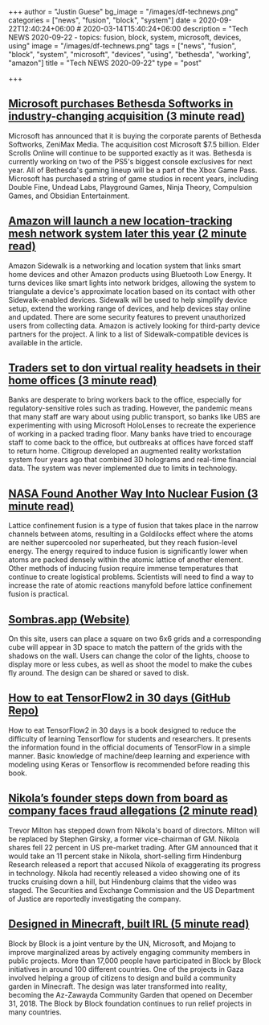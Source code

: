 +++
author = "Justin Guese"
bg_image = "/images/df-technews.png"
categories = ["news", "fusion", "block", "system"]
date = 2020-09-22T12:40:24+06:00 # 2020-03-14T15:40:24+06:00
description = "Tech NEWS 2020-09-22 - topics: fusion, block, system, microsoft, devices, using"
image = "/images/df-technews.png"
tags = ["news", "fusion", "block", "system", "microsoft", "devices", "using", "bethesda", "working", "amazon"]
title = "Tech NEWS 2020-09-22"
type = "post"

+++

## [Microsoft purchases Bethesda Softworks in industry-changing acquisition (3 minute read)](https://arstechnica.com/gaming/2020/09/microsoft-purchases-bethesda-softworks-in-industry-changing-acquisition//1/01000174b548d325-6c5be87c-9da7-4aba-abe0-79125473067c-000000/6OB7bixe8J5ZzfMW3IQ2apmhzEYm-Lw2PX4V-hRVkew=159)

Microsoft has announced that it is buying the corporate parents of Bethesda Softworks, ZeniMax Media. The acquisition cost Microsoft $7.5 billion. Elder Scrolls Online will continue to be supported exactly as it was. Bethesda is currently working on two of the PS5's biggest console exclusives for next year. All of Bethesda's gaming lineup will be a part of the Xbox Game Pass. Microsoft has purchased a string of game studios in recent years, including Double Fine, Undead Labs, Playground Games, Ninja Theory, Compulsion Games, and Obsidian Entertainment.

## [Amazon will launch a new location-tracking mesh network system later this year (2 minute read)](https://www.theverge.com/2020/9/21/21448926/amazon-sidewalk-ring-echo-tile-wifi-mesh-ble-location-tracking/1/01000174b548d325-6c5be87c-9da7-4aba-abe0-79125473067c-000000/UU_B6PnQM5lMZi142ecfq1o6nqsmSecFfZ2Td2SttrY=159)

Amazon Sidewalk is a networking and location system that links smart home devices and other Amazon products using Bluetooth Low Energy. It turns devices like smart lights into network bridges, allowing the system to triangulate a device's approximate location based on its contact with other Sidewalk-enabled devices. Sidewalk will be used to help simplify device setup, extend the working range of devices, and help devices stay online and updated. There are some security features to prevent unauthorized users from collecting data. Amazon is actively looking for third-party device partners for the project. A link to a list of Sidewalk-compatible devices is available in the article.

## [Traders set to don virtual reality headsets in their home offices (3 minute read)](https://arstechnica.com/information-technology/2020/09/traders-set-to-don-virtual-reality-headsets-in-their-home-offices/?comments=1/1/01000174b548d325-6c5be87c-9da7-4aba-abe0-79125473067c-000000/lriG3C8p6O7BI8rCTUSD-8oIJHFk9MOpQFpwBpCd2Og=159)

Banks are desperate to bring workers back to the office, especially for regulatory-sensitive roles such as trading. However, the pandemic means that many staff are wary about using public transport, so banks like UBS are experimenting with using Microsoft HoloLenses to recreate the experience of working in a packed trading floor. Many banks have tried to encourage staff to come back to the office, but outbreaks at offices have forced staff to return home. Citigroup developed an augmented reality workstation system four years ago that combined 3D holograms and real-time financial data. The system was never implemented due to limits in technology.

## [NASA Found Another Way Into Nuclear Fusion (3 minute read)](https://www.popularmechanics.com/science/energy/a34096117/nasa-nuclear-lattice-confiment-fusion//1/01000174b548d325-6c5be87c-9da7-4aba-abe0-79125473067c-000000/CKyI5W3c2l4nMual1oIUB1qtLpU4rZWD-AnV3W1dIak=159)

Lattice confinement fusion is a type of fusion that takes place in the narrow channels between atoms, resulting in a Goldilocks effect where the atoms are neither supercooled nor superheated, but they reach fusion-level energy. The energy required to induce fusion is significantly lower when atoms are packed densely within the atomic lattice of another element. Other methods of inducing fusion require immense temperatures that continue to create logistical problems. Scientists will need to find a way to increase the rate of atomic reactions manyfold before lattice confinement fusion is practical.

## [Sombras.app (Website)](https://sombras.app/?a=zFC=l.&b=JJJJJJ&fill=1/1/01000174b548d325-6c5be87c-9da7-4aba-abe0-79125473067c-000000/ljmgL_Zg5ml-VNPKB8bf2VZqW8ZFYLDUSCjGGIMzClY=159)

On this site, users can place a square on two 6x6 grids and a corresponding cube will appear in 3D space to match the pattern of the grids with the shadows on the wall. Users can change the color of the lights, choose to display more or less cubes, as well as shoot the model to make the cubes fly around. The design can be shared or saved to disk.

## [How to eat TensorFlow2 in 30 days (GitHub Repo)](https://github.com/lyhue1991/eat_tensorflow2_in_30_days/1/01000174b548d325-6c5be87c-9da7-4aba-abe0-79125473067c-000000/SgUyRcI0-Et3J8nxvYzHzHBjSVOJCffI7LsIrzR21RE=159)

How to eat TensorFlow2 in 30 days is a book designed to reduce the difficulty of learning Tensorflow for students and researchers. It presents the information found in the official documents of TensorFlow in a simple manner. Basic knowledge of machine/deep learning and experience with modeling using Keras or Tensorflow is recommended before reading this book.

## [Nikola’s founder steps down from board as company faces fraud allegations (2 minute read)](https://www.theverge.com/2020/9/21/21448729/nikola-electric-hydrogen-truck-fraud-allegations-executive-chairman-founder-trevor-milton/1/01000174b548d325-6c5be87c-9da7-4aba-abe0-79125473067c-000000/_EJs2pgDOJ-xuwo_H0LVdQMcGh33C4IQV1QyRnn_i-U=159)

Trevor Milton has stepped down from Nikola's board of directors. Milton will be replaced by Stephen Girsky, a former vice-chairman of GM. Nikola shares fell 22 percent in US pre-market trading. After GM announced that it would take an 11 percent stake in Nikola, short-selling firm Hindenburg Research released a report that accused Nikola of exaggerating its progress in technology. Nikola had recently released a video showing one of its trucks cruising down a hill, but Hindenburg claims that the video was staged. The Securities and Exchange Commission and the US Department of Justice are reportedly investigating the company.

## [Designed in Minecraft, built IRL (5 minute read)](https://restofworld.org/2020/rebuilding-gaza-with-minecraft//1/01000174b548d325-6c5be87c-9da7-4aba-abe0-79125473067c-000000/ai-Fv-xWSfFg6Bplg8TOEuO2oxPbThotZavHhVt0bZw=159)

Block by Block is a joint venture by the UN, Microsoft, and Mojang to improve marginalized areas by actively engaging community members in public projects. More than 17,000 people have participated in Block by Block initiatives in around 100 different countries. One of the projects in Gaza involved helping a group of citizens to design and build a community garden in Minecraft. The design was later transformed into reality, becoming the Az-Zawayda Community Garden that opened on December 31, 2018. The Block by Block foundation continues to run relief projects in many countries.

